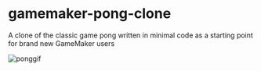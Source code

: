 # gamemaker-pong-clone
A clone of the classic game pong written in minimal code as a starting point for brand new GameMaker users

![ponggif](https://user-images.githubusercontent.com/13086676/206225231-03bb1bba-1b47-403a-9208-ef6661b76f92.gif)

